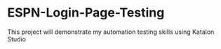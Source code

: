 # ESPN-Login-Page-Testing
This project will demonstrate my automation testing skills using Katalon Studio
